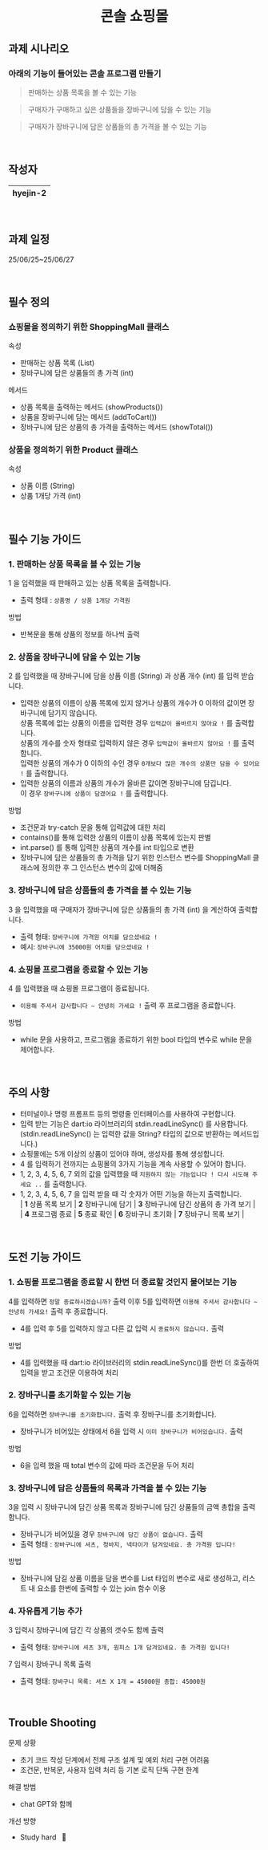 <h1 align="center">
콘솔 쇼핑몰
</h1>
<p align="center">
</p>

## 과제 시나리오
### 아래의 기능이 들어있는 콘솔 프로그램 만들기

> 판매하는 상품 목록을 볼 수 있는 기능
> 

> 구매자가 구매하고 싶은 상품들을 장바구니에 담을 수 있는 기능
> 

> 구매자가 장바구니에 담은 상품들의 총 가격을 볼 수 있는 기능
> 
<br/>

## 작성자

| **hyejin-2** | 
| :----------: |  

<br/>

## 과제 일정
25/06/25~25/06/27

<br/>

## 필수 정의
### 쇼핑몰을 정의하기 위한 ShoppingMall 클래스
속성
- 판매하는 상품 목록 (List<Product>)
- 장바구니에 담은 상품들의 총 가격 (int)

메서드
- 상품 목록을 출력하는 메서드 (showProducts())
- 상품을 장바구니에 담는 메서드 (addToCart())
- 장바구니에 담은 상품의 총 가격을 출력하는 메서드 (showTotal())

### 상품을 정의하기 위한 Product 클래스
속성
- 상품 이름 (String)
- 상품 1개당 가격 (int)

<br/>

## 필수 기능 가이드

### 1. 판매하는 상품 목록을 볼 수 있는 기능
1 을 입력했을 때 판매하고 있는 상품 목록을 출력합니다.
- 출력 형태 : `상품명 / 상품 1개당 가격원`  

방법
- 반복문을 통해 상품의 정보를 하나씩 출력

### 2. 상품을 장바구니에 담을 수 있는 기능
2 를 입력했을 때 장바구니에 담을 상품 이름 (String) 과 상품 개수 (int) 를 입력 받습니다.  
- 입력한 상품의 이름이 상품 목록에 있지 않거나 상품의 개수가 0 이하의 값이면 장바구니에 담기지 않습니다.  
상품 목록에 없는 상품의 이름을 입력한 경우 `입력값이 올바르지 않아요 !` 를 출력합니다.  
상품의 개수를 숫자 형태로 입력하지 않은 경우 `입력값이 올바르지 않아요 !` 를 출력합니다.  
입력한 상품의 개수가 0 이하의 수인 경우 `0개보다 많은 개수의 상품만 담을 수 있어요 !` 를 출력합니다.
- 입력한 상품의 이름과 상품의 개수가 올바른 값이면 장바구니에 담깁니다.  
이 경우 `장바구니에 상품이 담겼어요 !` 를 출력합니다.  
  
방법
- 조건문과 try-catch 문을 통해 입력값에 대한 처리
- contains()를 통해 입력한 상품의 이름이 상품 목록에 있는지 판별
- int.parse() 를 통해 입력한 상품의 개수를 int 타입으로 변환
- 장바구니에 담은 상품들의 총 가격을 담기 위한 인스턴스 변수를 ShoppingMall 클래스에 정의한 후 그 인스턴스 변수의 값에 더해줌

### 3. 장바구니에 담은 상품들의 총 가격을 볼 수 있는 기능
3 을 입력했을 때 구매자가 장바구니에 담은 상품들의 총 가격 (int) 을 계산하여 출력합니다.
- 출력 형태: `장바구니에 가격원 어치를 담으셨네요 !`  
- 예시: `장바구니에 35000원 어치를 담으셨네요 !`

### 4. 쇼핑몰 프로그램을 종료할 수 있는 기능
4 를 입력했을 때 쇼핑몰 프로그램이 종료됩니다.  
- `이용해 주셔서 감사합니다 ~ 안녕히 가세요 !` 출력 후 프로그램을 종료합니다.  

방법
- while 문을 사용하고, 프로그램을 종료하기 위한 bool 타입의 변수로 while 문을 제어합니다.  

<br/>

## 주의 사항
- 터미널이나 명령 프롬프트 등의 명령줄 인터페이스를 사용하여 구현합니다.
- 입력 받는 기능은 dart:io 라이브러리의 stdin.readLineSync() 를 사용합니다.  
(stdin.readLineSync() 는 입력한 값을 String? 타입의 값으로 반환하는 메서드입니다.)
- 쇼핑몰에는 5개 이상의 상품이 있어야 하며, 생성자를 통해 생성합니다.
- 4 를 입력하기 전까지는 쇼핑몰의 3가지 기능을 계속 사용할 수 있어야 합니다.
- 1, 2, 3, 4, 5, 6, 7 외의 값을 입력했을 때 `지원하지 않는 기능입니다 ! 다시 시도해 주세요 ..` 를 출력합니다.
- 1, 2, 3, 4, 5, 6, 7 을 입력 받을 때 각 숫자가 어떤 기능을 하는지 출력합니다.  
| **1** 상품 목록 보기 | **2** 장바구니에 담기 | **3** 장바구니에 담긴 상품의 총 가격 보기 |  
| **4** 프로그램 종료 | **5** 종료 확인 | **6** 장바구니 초기화 |  **7** 장바구니 목록 보기 |

<br/>

## 도전 기능 가이드

### 1. 쇼핑몰 프로그램을 종료할 시 한번 더 종료할 것인지 물어보는 기능
4를 입력하면 `정말 종료하시겠습니까?` 출력 이후 5를 입력하면 `이용해 주셔서 감사합니다 ~ 안녕히 가세요!` 출력 후 종료합니다.
- 4를 입력 후 5를 입력하지 않고 다른 값 입력 시 `종료하지 않습니다.` 출력  

방법
- 4를 입력했을 때 dart:io 라이브러리의 stdin.readLineSync()를 한번 더 호출하여 입력을 받고 조건문 이용하여 처리

### 2. 장바구니를 초기화할 수 있는 기능
6을 입력하면 `장바구니를 초기화합니다.` 출력 후 장바구니를 초기화합니다.
- 장바구니가 비어있는 상태에서 6을 입력 시 `이미 장바구니가 비어있습니다.` 출력  

방법
-  6을 입력 했을 때 total 변수의 값에 따라 조건문을 두어 처리

### 3. 장바구니에 담은 상품들의 목록과 가격을 볼 수 있는 기능
3을 입력 시 장바구니에 담긴 상품 목록과 장바구니에 담긴 상품들의 금액 총합을 출력합니다.
- 장바구니가 비어있을 경우 `장바구니에 담긴 상품이 없습니다.` 출력
- 출력 형태 : `장바구니에 셔츠, 청바지, 넥타이가 담겨있네요. 총 가격원 입니다!`

방법
-  장바구니에 담길 상품 이름을 담을 변수를 List 타입의 변수로 새로 생성하고, 리스트 내 요소를 한번에 출력할 수 있는 join 함수 이용

### 4. 자유롭게 기능 추가
3 입력시 장바구니에 담긴 각 상품의 갯수도 함께 출력
- 출력 형태: `장바구니에 셔츠 3개, 원피스 1개 담겨있네요. 총 가격원 입니다!`  

7 입력시 장바구니 목록 출력
- 출력 형태: `장바구니 목록: 셔츠 X 1개 = 45000원 총합: 45000원`

<br/>

## Trouble Shooting
문제 상황
- 초기 코드 작성 단계에서 전체 구조 설계 및 예외 처리 구현 어려움  
- 조건문, 반복문, 사용자 입력 처리 등 기본 로직 단독 구현 한계  

해결 방법
- chat GPT와 함께  

개선 방향
- Study hard &ensp;🚀  

<br/>
